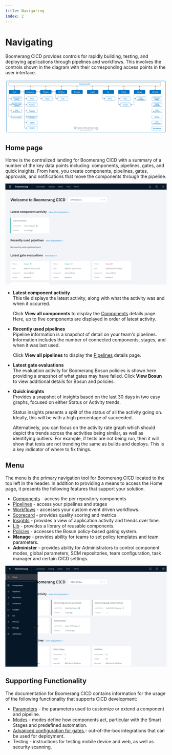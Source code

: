 ```yaml
---
title: Navigating
index: 2
---
```


# Navigating

Boomerang CICD provides controls for rapidly building, testing, and deploying applications through pipelines and workflows. This involves the controls shown in the diagram with their corresponding access points in the user interface.

![CICD Navigation](./img/Boomerang-CICD-Navigation.png)

## Home page

Home is the centralized landing for Boomerang CICD with a summary of a number of the key data points including: components, pipelines, gates, and quick insights. From here, you create components, pipelines, gates, approvals, and notifications that move the components through the pipeline.

![CICD Home](./img/CICD-home.png)

- **Latest component activity**    
This tile displays the latest activity, along with what the activity was and when it occurred. 

  Click **View all components** to display the [Components](/boomerang-cicd/getting-to-know/components) details page. Here, up to five components are displayed in order of latest activity.

- **Recently used pipelines**   
Pipeline information is a snapshot of detail on your team's pipelines. Information includes the number of connected components, stages, and when it was last used.

  Click **View all pipelines** to display the [Pipelines](/boomerang-cicd/getting-to-know/pipelines) details page. 

- **Latest gate evaluations**  
The evaluation activity for Boomerang Bosun policies is shown here providing a snapshot of what gates may have failed. Click **View Bosun** to view additional details for Bosun and policies.

- **Quick insights**  
  Provides a snapshot of insights based on the last 30 days in two easy graphs, focused on either Status or Activity trends.

  Status insights presents a split of the status of all the activity going on. Ideally, this will be with a high percentage of succeeded.

  Alternatively, you can focus on the activity rate graph which should depict the trends across the activities being similar, as well as identifying outliers. For example, if tests are not being run, then it will show that tests are not trending the same as builds and deploys. This is a key indicator of where to fix things. 
  
## Menu

The menu is the primary navigation tool for Boomerang CICD located to the top left in the header. In addition to providing a means to access the Home page, it presents the following features that support your solution.

- [Components](/boomerang-cicd/getting-to-know/components) - access the per repository components
- [Pipelines](/boomerang-cicd/getting-to-know/pipelines) - access your pipelines and stages
- [Workflows](/boomerang-cicd/getting-to-know/workflows) - accesses your custom event driven workflows.
- [Scorecard](/boomerang-cicd/getting-to-know/scorecard) - provides quality scoring and metrics.
- [Insights](/boomerang-cicd/getting-to-know/insights) - provides a view of application activity and trends over time.
- [Lib](/boomerang-cicd/getting-to-know/lib) - provides a library of reusable components.
- [Policies](/boomerang-cicd/getting-to-know/policies) - accesses the Bosun policy-based gating system.
- **Manage** - provides ability for teams to set policy templates and team parameters.
- **Administer** - provides ability for Administrators to control component modes, global parameters, SCM repositories, team configuration, task manager and certain CICD settings.

![CICD Overflow Menu](./img/CICD-overflow.png)

## Supporting Functionality

The documentation for Boomerang CICD contains information for the usage of the following functionality that supports CICD development:

- [Parameters](/boomerang-cicd/getting-to-know/parameters) - the parameters used to customize or extend a component and pipeline.
- [Modes](/boomerang-cicd/getting-to-know/modes) - modes define how components act, particular with the Smart Stages and predefined automation.
- [Advanced configuration for gates ](/boomerang-cicd/how-to-guide/deployment-types) - out-of-the-box integrations that can be used for deployment.
- Testing - instructions for testing mobile device and web, as well as security scanning.